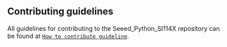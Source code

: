 ## Contributing guidelines

All guidelines for contributing to the Seeed_Python_SI114X repository can be found at [`How to contribute guideline`](https://github.com/Seeed-Studio/Seeed_Python_SI114X/wiki/How_to_contribute).
